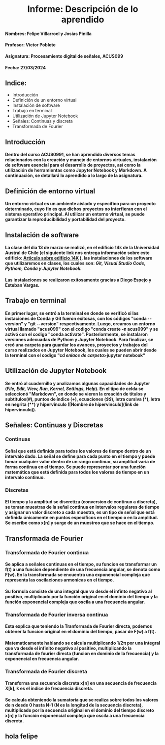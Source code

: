  
# <center>**Informe: Descripción de lo aprendido**
#### Nombres: Felipe Villarroel y Josias Pinilla
#### Profesor: Victor Poblete
#### Asignatura: Procesamiento digital de señales, ACUS099
#### Fecha: 27/03/2024
## Indice:
+ Introducción
+ Definición de un entorno virtual
+ Instalación de software
+ Trabajo en terminal
+ Utilización de Jupyter Notebook
+ Señales: Continuas y discreta
+ Transformada de Fourier
## Introducción
#### Dentro del curso ACUS0991, se han aprendido diversos temas relacionados con la creación y manejo de entornos virtuales, instalación de software esencial para el desarrollo de proyectos, así como la utilización de herramientas como Jupyter Notebook y Markdown. A continuación, se detallará lo aprendido a lo largo de la asignatura.
## Definición de entorno virtual
#### Un entorno virtual es un ambiente aislado y específico para un proyecto determinado, cuyo fin es que dichos proyectos no interfieran con el sistema operativo principal. Al utilizar un entorno virtual, se puede garantizar la reproducibilidad y portabilidad del proyecto.
## Instalación de software
#### La clase del dia 13 de marzo se realizó, en el edificio 14k de la Universidad Austral de Chile (el siguiente link nos entrega información sobre este edificio: [Articulo sobre edificio 14K](https://diario.uach.cl/14k-el-nuevo-centro-de-innovacion-emprendimiento-y-tecnologia-de-la-universidad-austral-de-chile/) ), las instalaciones de los software que utilizaremos en clases, los cuales son: *Git, Visual Studio Code, Pythom, Conda y Jupyter Notebook.*
#### Las instalaciones se realizaron exitosamente gracias a Diego Espejo y Esteban Vargas. 
## Trabajo en terminal
#### En primer lugar, se entró a la terminal en donde se verificó si las instaciones de Conda y Git fueron exitosas, con los códigos "**conda --version**" y "**git --version**" respectivamente. Luego, creamos un entorno virtual llamado "acus099" con el codigo "**conda create -n acus099**" y se activó con el codigo "**conda activate**". Posteriormente, se instalaron versiones adecuadas de Pythom y Jupyter Notebook. Para finalizar, se creó una carpeta para guardar los avances, proyectos y trabajos del curso realizados en Jupyter Notebook, los cuales se pueden abrir desde la terminal con el codigo "**cd *enlace de carpeta*>jupyter notebook**"
## Utilización de Jupyter Notebook
#### Se entró al cuadernillo y analizamos algunas capacidades de Jupyter (*File, Edit, View, Run, Kernel, Settings, Help*). En el tipo de celda se seleccionó "Markdown", en donde se vieron la creación de titulos y subtitulos(*#*), puntos de índice (*+*), ecuaciones (*$$*), letra cursiva (*), letra en negrita (**) y hipervinculo ([Nombre de hipervinculo](link de hipervinculo)).
## Señales: Continuas y Discretas
### Continuas
#### Señal que está definida para todos los valores de tiempo dentro de un intervalo dado. La señal se define para cada punto en el tiempo y puede tomar cualquier valor dentro de un rango continuo, su amplitud varia de forma continua en el tiempo. Se puede representar por una función matemática que está definida para todos los valores de tiempo en un intervalo continuo.
### Discretas
#### El tiempo y la amplitud se discretiza (conversion de continuo a discreta), se toman muestras de la señal continua en intervalos regulares de tiempo y asignar un valor discreto a cada muestra, es un tipo de señal que está definida únicamente en puntos específicos en el tiempo o en la amplitud. Se escribe como x[n] y surge de un muestreo que se hace en el tiempo.
## Transformada de Fourier 
### Transformada de Fourier continua
#### Se aplica a señales continuas en el tiempo, su funcion es transformar un f(t) a una funcion dependiente de una frecuencia angular, se denota como F(w). En la transformada se encuentra una exponencial compleja que representa las oscilaciones armonicas en el tiempo.
#### Su formula consiste de una integral que va desde el infinto negativo al positivo, multiplicado por la función original en el dominio del tiempo y la función exponencial compleja que oscila a una frecuencia angular.
### Transformada de Fourier inversa continua
#### Esta explica que teniendo la Tranformada de Fourier directa, podemos obtener la funcion original en el dominio del tiempo, pasar de F(w) a f(t).
#### Matematicamente hablando se calcula multiplicando 1/2π por una integral que va desde el infinito negativo al positivo, multiplicando la transformada de fourier directa (funcion en dominio de la frecuencia) y la exponencial en frecuencia angular.
### Transformada de Fourier discreta
#### Transforma una secuencia discreta x[n] en una secuencia de frecuencia X[k], k es el indice de frecuencia discreta.
#### Se calcula obteniendo la sumatoria que se realiza sobre todos los valores de n desde 0 hasta N-1 (N es la longitud de la secuencia discreta), multiplicado por la secuencia original en el dominio del tiempo discreto x[n] y la función exponencial compleja que oscila a una frecuencia discreta. 
## hola felipe